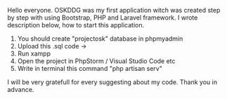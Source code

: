 Hello everyone. OSKDDG was my first application witch was created step by step with using Bootstrap, PHP and Laravel framework. I wrote description below, how to start this application.

1. You should create "projectosk" database in phpmyadmin
2. Upload this .sql code -> 
3. Run xampp
4. Open the project in PhpStorm / Visual Studio Code etc
5. Write in terminal this command "php artisan serv"

I will be very gratefull for every suggesting about my code. Thank you in advance.
